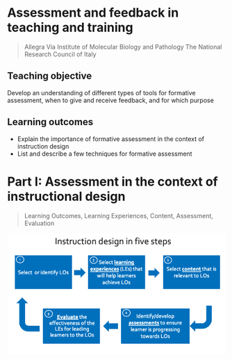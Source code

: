 # Assessment and feedback in teaching and training

> Allegra Via
> Institute of Molecular Biology and Pathology
> The National Research Council of Italy

## Teaching objective
Develop an understanding of different types of tools for formative assessment, when to give and receive feedback, and for which purpose

## Learning outcomes
- Explain the importance of formative assessment in the context of instruction design
- List and describe a few techniques for formative assessment

# Part I: Assessment in the context of instructional design 
> Learning Outcomes, Learning Experiences, Content, Assessment, Evaluation

![instruction_design](./images/instruction_design.png)
